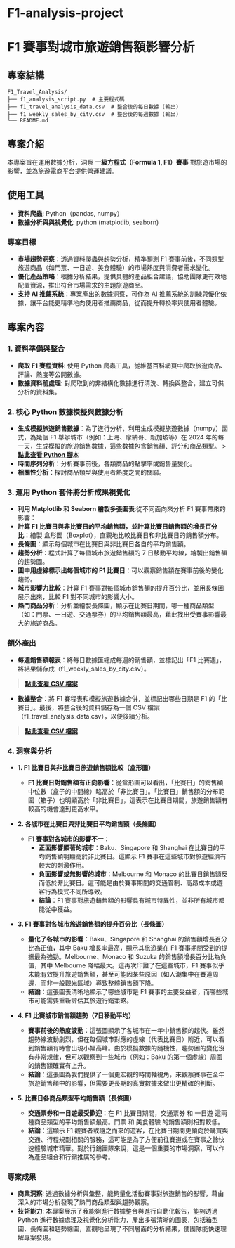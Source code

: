 # F1-analysis-project
# F1 賽事對城市旅遊銷售額影響分析

## 專案結構
```
F1_Travel_Analysis/
├── f1_analysis_script.py  # 主要程式碼
├── f1_travel_analysis_data.csv  # 整合後的每日數據 (輸出)
├── f1_weekly_sales_by_city.csv  # 整合後的每週數據 (輸出)
└── README.md
```

## 專案介紹
本專案旨在運用數據分析，洞察 **一級方程式（Formula 1, F1）賽事** 對旅遊市場的影響，並為旅遊電商平台提供營運建議。

## 使用工具
- **資料爬蟲**: Python（pandas, numpy）
- **數據分析與與視覺化**: python (matplotlib, seaborn)

### 專案目標
* **市場趨勢洞察**：透過資料爬蟲與趨勢分析，精準預測 F1 賽事前後，不同類型旅遊商品（如門票、一日遊、美食體驗）的市場熱度與消費者需求變化。
* **優化產品策略**：根據分析結果，提供具體的產品組合建議，協助團隊更有效地配置資源，推出符合市場需求的主題旅遊商品。
* **支持 AI 推薦系統**：專案產出的數據洞察，可作為 AI 推薦系統的訓練與優化依據，讓平台能更精準地向使用者推薦商品，從而提升轉換率與使用者體驗。

## 專案內容
### 1. 資料準備與整合
- **爬取 F1 賽程資料**: 使用 Python 爬蟲工具，從維基百科網頁中爬取旅遊商品、評論、熱度等公開數據。
- **數據資料前處理**: 對爬取到的非結構化數據進行清洗、轉換與整合，建立可供分析的資料集。

### 2. 核心 Python 數據模擬與數據分析
- **生成模擬旅遊銷售數據**：為了進行分析，利用生成模擬旅遊數據（numpy）函式，為幾個 F1 舉辦城市（例如：上海、摩納哥、新加坡等）在 2024 年的每一天，生成模擬的旅遊銷售數據，這些數據包含銷售額、評分和商品類型。 > **[點此查看 Python 腳本](sql/project_analysis.sql)**
- **時間序列分析**：分析賽事前後，各類商品的點擊率或銷售量變化。
- **相關性分析**：探討商品類型與使用者熱度之間的關聯。

### 3. 運用 Python 套件將分析成果視覺化
- **利用 Matplotlib 和 Seaborn 繪製多張圖表**:從不同面向來分析 F1 賽事帶來的影響：
- **計算 F1 比賽日與非比賽日的平均銷售額，並計算比賽日銷售額的增長百分比**：繪製 盒形圖（Boxplot），直觀地比較比賽日和非比賽日的銷售額分布。
- **長條圖**：顯示每個城市在比賽日與非比賽日各自的平均銷售額。
- **趨勢分析**：程式計算了每個城市旅遊銷售額的 7 日移動平均線，繪製出銷售額的趨勢圖。
- **圖中用虛線標示出每個城市的 F1 比賽日**：可以觀察銷售額在賽事前後的變化趨勢。
- **城市影響力比較**：計算 F1 賽事對每個城市銷售額的提升百分比，並用長條圖展示出來，比較 F1 對不同城市的影響大小。
- **熱門商品分析**：分析並繪製長條圖，顯示在比賽日期間，哪一種商品類型（如：門票、一日遊、交通票券）的平均銷售額最高，藉此找出受賽事影響最大的旅遊商品。

### 額外產出
- **每週銷售額報表**：將每日數據匯總成每週的銷售額，並標記出「F1 比賽週」，將結果儲存成（f1_weekly_sales_by_city.csv）。
> **[點此查看 CSV 檔案]()**
- **數據整合**：將 F1 賽程表和模擬旅遊數據合併，並標記出哪些日期是 F1 的「比賽日」。最後，將整合後的資料儲存為一個 CSV 檔案（f1_travel_analysis_data.csv），以便後續分析。
> **[點此查看 CSV 檔案]()**

### 4. 洞察與分析
- **1. F1 比賽日與非比賽日旅遊銷售額比較（盒形圖）**
  - **F1 比賽日對銷售額有正向影響**：從盒形圖可以看出，「比賽日」的銷售額中位數（盒子的中間線）略高於「非比賽日」。「比賽日」銷售額的分布範圍（箱子）也明顯高於「非比賽日」，這表示在比賽日期間，旅遊銷售額有較高的機會達到更高水平。

- **2. 各城市在比賽日與非比賽日平均銷售額（長條圖）**
  - **F1 賽事對各城市的影響不一**：
    - **正面影響顯著的城市**：Baku、Singapore 和 Shanghai 在比賽日的平均銷售額明顯高於非比賽日。這顯示 F1 賽事在這些城市對旅遊經濟有較大的刺激作用。
    - **負面影響或無影響的城市**：Melbourne 和 Monaco 的比賽日銷售額反而低於非比賽日。這可能是由於賽事期間的交通管制、高昂成本或遊客行為模式不同所導致。
    - **結論**：F1 賽事對旅遊銷售額的影響具有城市特異性，並非所有城市都能從中獲益。

- **3. F1 賽事對各城市旅遊銷售額的提升百分比（長條圖）**
    - **量化了各城市的影響**：Baku、Singapore 和 Shanghai 的銷售額增長百分比為正值，其中 Baku 增長率最高，顯示其旅遊業在 F1 賽事期間受到的提振最為強勁。Melbourne、Monaco 和 Suzuka 的銷售額增長百分比為負值，其中 Melbourne 降幅最大。這再次印證了在這些城市，F1 賽事似乎未能有效提升旅遊銷售額，甚至可能因某些原因（如人潮集中在賽道周邊，而非一般觀光區域）導致整體銷售額下降。
    - **結論**：這張圖表清晰地顯示了哪些城市是 F1 賽事的主要受益者，而哪些城市可能需要重新評估其旅遊行銷策略。

- **4. F1 比賽城市銷售額趨勢（7日移動平均）**
    - **賽事前後的熱度波動**：這張圖顯示了各城市在一年中銷售額的起伏。雖然趨勢線波動劇烈，但在每個城市對應的虛線（代表比賽日）附近，可以看到銷售額有時會出現小幅高峰。由於模擬數據的隨機性，趨勢圖的變化沒有非常規律，但可以觀察到一些城市（例如：Baku 的第一個虛線）周圍的銷售額確實有上升。
    - **結論**：這張圖為我們提供了一個更宏觀的時間軸視角，來觀察賽事在全年旅遊銷售額中的影響，但需要更長期的真實數據來做出更精確的判斷。

- **5. 比賽日各商品類型平均銷售額（長條圖）**
    - **交通票券和一日遊最受歡迎**：在 F1 比賽日期間，交通票券 和 一日遊 這兩種商品類型的平均銷售額最高。門票 和 美食體驗 的銷售額則相對較低。
    - **結論**：這顯示 F1 觀賽者或隨之而來的遊客，在比賽日期間更傾向於購買與交通、行程規劃相關的服務，這可能是為了方便前往賽道或在賽事之餘快速體驗城市精華。對於行銷團隊來說，這是一個重要的市場洞察，可以作為產品組合和行銷推廣的參考。

### 專案成果
- **商業洞察**: 透過數據分析與彙整，能夠量化活動賽事對旅遊銷售的影響，藉由深入的市場分析發現了熱門商品類型與趨勢觀察。
- **技術能力**: 本專案展示了我能夠進行數據整合與進行自動化報告，能夠透過 Python 進行數據處理及視覺化分析能力，產出多張清晰的圖表，包括箱型圖、長條圖和趨勢線圖，直觀地呈現了不同層面的分析結果，使團隊能快速理解專案發現。
